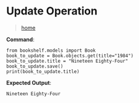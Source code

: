 # Update Operation

> [home](./README.md)

**Command**:

```
from bookshelf.models import Book
book_to_update = Book.objects.get(title="1984")
book_to_update.title = "Nineteen Eighty-Four"
book_to_update.save()
print(book_to_update.title)
```

**Expected Output**:

```
Nineteen Eighty-Four
```